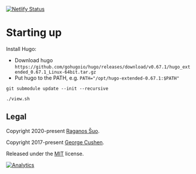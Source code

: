 [![Netlify Status](https://api.netlify.com/api/v1/badges/43871707-2fbc-4fbd-877a-b0195491fccf/deploy-status)](https://app.netlify.com/sites/raganos-suo/deploys)

# Starting up

Install Hugo:
- Download hugo `https://github.com/gohugoio/hugo/releases/download/v0.67.1/hugo_extended_0.67.1_Linux-64bit.tar.gz`
- Put hugo to the PATH, e.g. `PATH="/opt/hugo-extended-0.67.1:$PATH"`

```
git submodule update --init --recursive
```

```
./view.sh
```

## Legal

Copyright 2020-present [Raganos Šuo](https://www.raganos-suo.eu).

Copyright 2017-present [George Cushen](https://georgecushen.com).

Released under the [MIT](https://github.com/sourcethemes/academic-kickstart/blob/master/LICENSE.md) license.

[![Analytics](https://ga-beacon.appspot.com/UA-78646709-2/academic-kickstart/readme?pixel)](https://github.com/igrigorik/ga-beacon)
